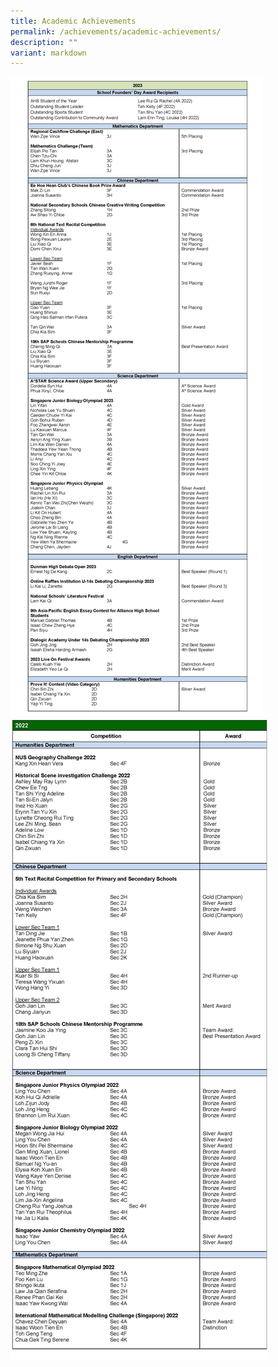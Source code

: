 ```yaml
---
title: Academic Achievements
permalink: /achievements/academic-achievements/
description: ""
variant: markdown
---
```


![](/images/Achievements/2023_Academic_Achievements.jpg)
![](/images/Achievements/Academic/2022_academic_achievements.jpg)
